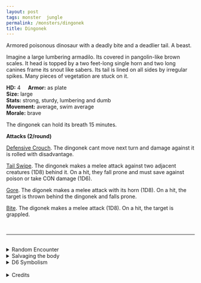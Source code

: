 ```yaml
---
layout: post
tags: monster  jungle
permalink: /monsters/dingonek
title: Dingonek
---
```


Armored poisonous dinosaur with a deadly bite and a deadlier tail. A beast.

Imagine a large lumbering armadilo. Its covered in pangolin-like brown scales. It head is topped by a two feet-long single horn and two long canines frame its snout like sabers. Its tail is lined on all sides by irregular spikes. Many pieces of vegetation are stuck on it.

**HD:** 4  &nbsp; &nbsp;  **Armor:** as plate <br>
**Size:** large <br>
**Stats:** strong, sturdy, lumbering and dumb <br>
**Movement:** average, swim average <br>
**Morale:** brave <br>

The dingonek can hold its breath 15 minutes.

**Attacks (2/round)**

<ins>Defensive Crouch</ins>. The dingonek cant move next turn and damage against it is rolled with disadvantage.

<ins>Tail Swipe</ins>. The dingonek makes a melee attack against two adjacent creatures (1D8) behind it. On a hit, they fall prone and must save against poison or take CON damage (1D6).

<ins>Gore</ins>. The digonek makes a melee attack with its horn (1D8). On a hit, the target is thrown behind the dingonek and falls prone.

<ins>Bite</ins>. The digonek makes a melee attack (1D8). On a hit, the target is grappled.

<br>

---

<br> 

<details markdown="1">
<summary>Random Encounter</summary>
1. **Monster:** 1 dingonek.
1. **Lair:** Big mound of overturned moss and earth. 50% chance that there are 1D12 eggs. <br>	&nbsp; OR <br>	**Omen:** The noise of a slow, giant rake.
1. **Spoor:** A dead predator, its flesh bludgeoned, pieced and cut.
1. **Tracks:** Flattened, roughly raked vegetation.
1. **Trace:** Large pangolin scale.
1. **Trace:** Distinctive musk on a mossy rock.
</details>

<details markdown="1">
<summary>Salvaging the body</summary>

Killing a dingonek is very dangerous but it can feed a village and many weapons can be made from its hide: scale armor, clubs and spears, etc. but the most precious is without doubt its poison.

<span class="alchemy">**Dingonectar.** Poison. Save or be poisoned, save again each day to cure. Lowers constitution by 1D8.</span>
</details>

<details markdown="1">
<summary>D6 Symbolism</summary>
In local cultures the arassas is a symbol of ...

1. Warriors
1. City walls
1. Stubbornness
1. Stupidity
1. Patience
1. Sacred 
</details>

<br>

<details markdown="1">
<summary>Credits</summary>
The dingonek is a cryptid from kenya described as a giant sabertoothed semi-aquatic armadylo. [Richard J. Leblanc Jr](http://savevsdragon.blogspot.com/)'s adaptation in the [Creature Compendium](https://www.drivethrurpg.com/product/147588/CC1-Creature-Compendium) chooses to give it poison. I imagined it like some sort of hippo-ankylosaur. — SaltyGoo </details>

